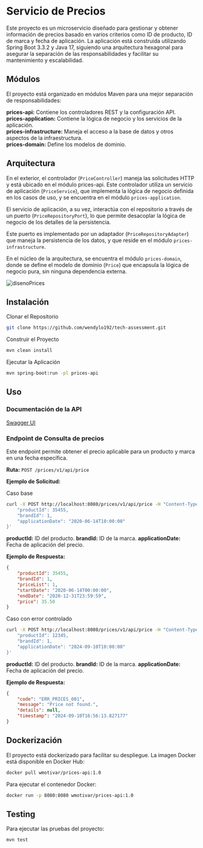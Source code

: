 # Servicio de Precios

Este proyecto es un microservicio diseñado para gestionar y obtener información de precios basado en varios criterios como ID de producto, ID de marca y fecha de aplicación. La aplicación está construida utilizando Spring Boot 3.3.2 y Java 17, siguiendo una arquitectura hexagonal para asegurar la separación de las responsabilidades y facilitar su mantenimiento y escalabilidad.

## Módulos

El proyecto está organizado en módulos Maven para una mejor separación de responsabilidades:

**prices-api:** Contiene los controladores REST y la configuración API.  
**prices-application:** Contiene la lógica de negocio y los servicios de la aplicación.  
**prices-infrastructure:** Maneja el acceso a la base de datos y otros aspectos de la infraestructura.  
**prices-domain:** Define los modelos de dominio.

## Arquitectura

En el exterior, el controlador (`PriceController`) maneja las solicitudes HTTP y está ubicado en el módulo prices-api. Este controlador utiliza un servicio de aplicación (`PriceService`), que implementa la lógica de negocio definida en los casos de uso, y se encuentra en el módulo `prices-application`.  

El servicio de aplicación, a su vez, interactúa con el repositorio a través de un puerto (`PriceRepositoryPort`), lo que permite desacoplar la lógica de negocio de los detalles de la persistencia.  

Este puerto es implementado por un adaptador (`PriceRepositoryAdapter`) que maneja la persistencia de los datos, y que reside en el módulo `prices-infrastructure`.  

En el núcleo de la arquitectura, se encuentra el módulo `prices-domain`, donde se define el modelo de dominio (`Price`) que encapsula la lógica de negocio pura, sin ninguna dependencia externa.

![disenoPrices](https://github.com/user-attachments/assets/d7ff060f-ef19-47dd-bb07-771295840ac0)

## Instalación

Clonar el Repositorio
```bash
git clone https://github.com/wendylo192/tech-assessment.git  
```

Construir el Proyecto
```bash
mvn clean install
```

Ejecutar la Aplicación
```bash
mvn spring-boot:run -pl prices-api
```
## Uso

### Documentación de la API

[Swagger UI](http://localhost:8080/v3/api-docs)

### Endpoint de Consulta de precios
Este endpoint permite obtener el precio aplicable para un producto y marca en una fecha específica.

**Ruta:** `POST /prices/v1/api/price`  

**Ejemplo de Solicitud:**

Caso base  

```bash
curl -X POST http://localhost:8080/prices/v1/api/price -H "Content-Type: application/json" -d '{
    "productId": 35455,
    "brandId": 1,
    "applicationDate": "2020-06-14T10:00:00"
}'
```
**productId:** ID del producto.
**brandId:** ID de la marca.
**applicationDate:** Fecha de aplicación del precio.

**Ejemplo de Respuesta:**

```json
{
    "productId": 35455,
    "brandId": 1,
    "priceList": 1,
    "startDate": "2020-06-14T00:00:00",
    "endDate": "2020-12-31T23:59:59",
    "price": 35.50
}
```  
Caso con error controlado  

```bash
curl -X POST http://localhost:8080/prices/v1/api/price -H "Content-Type: application/json" -d '{
    "productId": 12345,
    "brandId": 1,
    "applicationDate": "2024-09-10T10:00:00"
}'
```
**productId:** ID del producto.
**brandId:** ID de la marca.
**applicationDate:** Fecha de aplicación del precio.

**Ejemplo de Respuesta:**

```json
{
    "code": "ERR_PRICES_001",
    "message": "Price not found.",
    "details": null,
    "timestamp": "2024-09-10T16:56:13.827177"
}
```
## Dockerización

El proyecto está dockerizado para facilitar su despliegue. La imagen Docker está disponible en Docker Hub:

```bash
docker pull wmotivar/prices-api:1.0
```

Para ejecutar el contenedor Docker:

```bash
docker run -p 8080:8080 wmotivar/prices-api:1.0
```

## Testing

Para ejecutar las pruebas del proyecto:

```bash
mvn test
```
